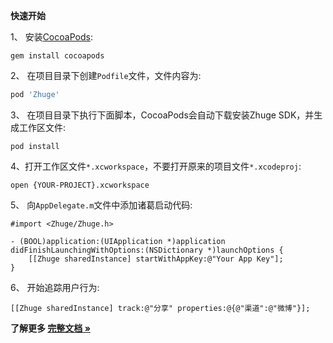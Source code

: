 **快速开始**

1、 安装[CocoaPods](http://cocoapods.org/): 
```shell
gem install cocoapods
```

2、 在项目目录下创建`Podfile`文件，文件内容为:
```ruby
pod 'Zhuge'
```

3、 在项目目录下执行下面脚本，CocoaPods会自动下载安装Zhuge SDK，并生成工作区文件:
```shell
pod install
```

4、打开工作区文件`*.xcworkspace`，不要打开原来的项目文件`*.xcodeproj`:
```shell
open {YOUR-PROJECT}.xcworkspace 
```

5、 向`AppDelegate.m`文件中添加诸葛启动代码:
```objc
#import <Zhuge/Zhuge.h>

- (BOOL)application:(UIApplication *)application didFinishLaunchingWithOptions:(NSDictionary *)launchOptions {
    [[Zhuge sharedInstance] startWithAppKey:@"Your App Key"];
}
```
6、 开始追踪用户行为:

```objc
[[Zhuge sharedInstance] track:@"分享" properties:@{@"渠道":@"微博"}];
```

**了解更多 [完整文档 »](http://docs.zhuge.io/sdks/ios)**
